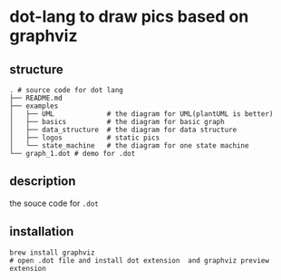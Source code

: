 # dot-lang to draw pics based on graphviz 
## structure
```shell
. # source code for dot lang
├── README.md
├── examples
│   ├── UML             # the diagram for UML(plantUML is better)
│   ├── basics          # the diagram for basic graph
│   ├── data_structure  # the diagram for data structure 
│   ├── logos           # static pics
│   └── state_machine   # the diagram for one state machine
└── graph_1.dot # demo for .dot
```

## description
the souce code for `.dot`

## installation
```shell
brew install graphviz
# open .dot file and install dot extension  and graphviz preview extension
```